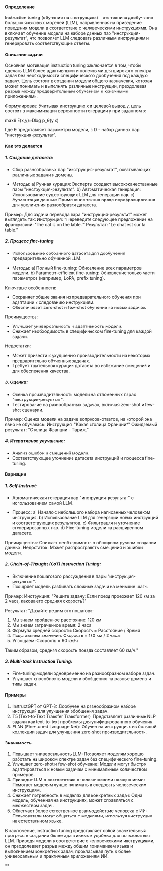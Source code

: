 #### Определение

Instruction tuning (обучение на инструкциях) - это техника дообучения больших языковых моделей (LLM), направленная на приведение поведения модели в соответствие с человеческими инструкциями. Она включает обучение модели на наборе данных пар "инструкция-результат", что позволяет LLM следовать различным инструкциям и генерировать соответствующие ответы.

#### Описание задачи

Основная мотивация instruction tuning заключается в том, чтобы сделать LLM более адаптивными и полезными для широкого спектра задач без необходимости специфического дообучения под каждую задачу. Цель состоит в создании модели общего назначения, которая может понимать и выполнять различные инструкции, преодолевая разрыв между предварительным обучением и конечными приложениями.

Формулировка: Учитывая инструкцию x и целевой вывод y, цель состоит в максимизации вероятности генерации y при заданном x:

maxθ E(x,y)~Dlog p_θ(y|x)

Где θ представляет параметры модели, а D - набор данных пар "инструкция-результат".

#### Как это делается

##### 1. Создание датасета:

   - Сбор разнообразных пар "инструкция-результат", охватывающих различные задачи и домены.
   
   - Методы:
     a) Ручная курация: Эксперты создают высококачественные пары "инструкция-результат".
     b) Автоматическая генерация: Использование существующих LLM для генерации пар.
     c) Аугментация данных: Применение техник вроде перефразирования для увеличения разнообразия датасета.

   Пример: Для задачи перевода пара "инструкция-результат" может выглядеть так:
   Инструкция: "Переведите следующее предложение на французский: 'The cat is on the table.'"
   Результат: "Le chat est sur la table."

##### 2. Процесс fine-tuning:

   - Использование собранного датасета для дообучения предварительно обученной LLM.
   
   - Методы:
     a) Полный fine-tuning: Обновление всех параметров модели.
     b) Parameter-efficient fine-tuning: Обновление только части параметров (например, LoRA, prefix tuning).

   Ключевые особенности:
   - Сохраняет общие знания из предварительного обучения при адаптации к следованию инструкциям.
   - Обеспечивает zero-shot и few-shot обучение на новых задачах.

   Преимущества:
   - Улучшает универсальность и адаптивность модели.
   - Снижает необходимость в специфическом fine-tuning для каждой задачи.

   Недостатки:
   - Может привести к ухудшению производительности на некоторых предварительно обученных задачах.
   - Требует тщательной курации датасета во избежание смещений и для обеспечения качества.

##### 3. Оценка:

   - Оценка производительности модели на отложенных парах "инструкция-результат".
   - Тестирование на разнообразных задачах, включая zero-shot и few-shot сценарии.

   Пример: Оценка модели на задаче вопросов-ответов, на которой она явно не обучалась:
   Инструкция: "Какая столица Франции?"
   Ожидаемый результат: "Столица Франции - Париж."

##### 4. Итеративное улучшение:

   - Анализ ошибок и смещений модели.
   - Соответствующее уточнение датасета инструкций и процесса fine-tuning.

#### Вариации

##### 1. Self-Instruct:

   - Автоматическая генерация пар "инструкция-результат" с использованием самой LLM.
   
   - Процесс:
     a) Начало с небольшого набора написанных человеком инструкций.
     b) Использование LLM для генерации новых инструкций и соответствующих результатов.
     c) Фильтрация и уточнение сгенерированных пар.
     d) Fine-tuning модели на расширенном датасете.

   Преимущество: Снижает необходимость в обширном ручном создании данных.
   Недостаток: Может распространять смещения и ошибки модели.

##### 2. Chain-of-Thought (CoT) Instruction Tuning:

   - Включение пошагового рассуждения в пары "инструкция-результат".
   - Поощряет модель разбивать сложные задачи на меньшие шаги.

   Пример:
   Инструкция: "Решите задачу: Если поезд проезжает 120 км за 2 часа, какова его средняя скорость?"
   
   Результат:
   "Давайте решим это пошагово:
   1. Мы знаем пройденное расстояние: 120 км
   2. Мы знаем затраченное время: 2 часа
   3. Формула средней скорости: Скорость = Расстояние / Время
   4. Подставляем значения: Скорость = 120 км / 2 часа
   5. Упрощаем: Скорость = 60 км/ч
   
   Таким образом, средняя скорость поезда составляет 60 км/ч."

##### 3. Multi-task Instruction Tuning:

   - Fine-tuning модели одновременно на разнообразном наборе задач.
   - Улучшает способность модели к обобщению на разные домены и типы задач.

#### Примеры

1. InstructGPT от GPT-3: Дообучен на разнообразном наборе инструкций для улучшения обобщения задач.
2. T5 (Text-to-Text Transfer Transformer): Представляет различные NLP задачи как text-to-text проблемы для унифицированного обучения.
3. FLAN (Fine-tuned Language Net): Обучен на инструкциях из большой коллекции задач для улучшения zero-shot производительности.

#### Значимость

1. Повышает универсальность LLM: Позволяет моделям хорошо работать на широком спектре задач без специфического fine-tuning.
2. Улучшает zero-shot и few-shot обучение: Модели могут быстро адаптироваться к новым задачам с минимальным количеством примеров.
3. Приводит LLM в соответствие с человеческими намерениями: Помогает моделям лучше понимать и следовать человеческим инструкциям.
4. Снижает потребность в моделях для конкретных задач: Одна модель, обученная на инструкциях, может справляться с множеством задач.
5. Облегчает более естественное взаимодействие человека с ИИ: Пользователи могут общаться с моделями, используя инструкции на естественном языке.

В заключение, instruction tuning представляет собой значительный прогресс в создании более адаптивных и удобных для пользователя LLM. Приводя модели в соответствие с человеческими инструкциями, он преодолевает разрыв между общим пониманием языка и выполнением конкретных задач, прокладывая путь к более универсальным и практичным приложениям ИИ.

**
